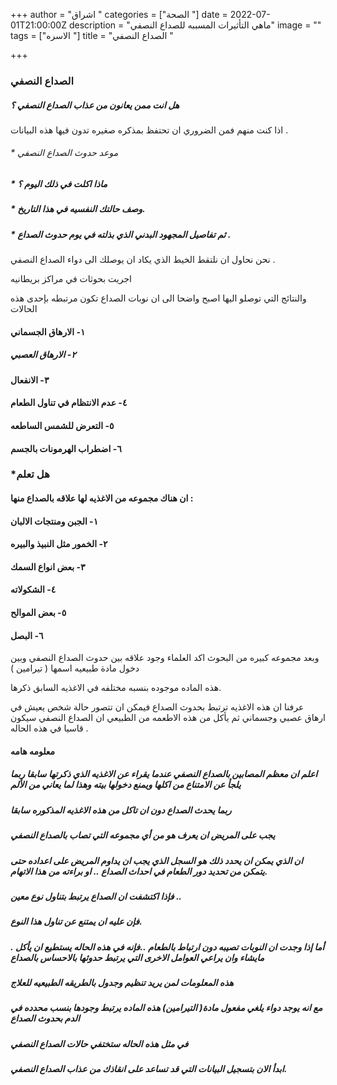 +++
author = "اشراق "
categories = ["الصحة "]
date = 2022-07-01T21:00:00Z
description = "ماهي التأثيرات المسببه للصداع النصفي"
image = ""
tags = ["الاسره "]
title = "الصداع  النصفي "

+++
### الصداع النصفي 

##### هل انت ممن يعانون من عذاب الصداع النصفي ؟

اذا كنت منهم فمن الضروري ان تحتفظ بمذكره صغيره تدون فيها هذه البيانات .

###### * موعد حدوث الصداع النصفي 

##### * ماذا اكلت في ذلك اليوم ؟

##### * وصف حالتك النفسيه في هذا التاريخ. 

##### * ثم تفاصيل المجهود البدني الذي بذلته في يوم حدوث الصداع .

نحن نحاول ان نلتقط الخيط الذي يكاد ان يوصلك الى دواء الصداع النصفي .

اجريت بحوثات في مراكز بريطانيه 

والنتائج التي توصلو اليها اصبح واضحا الى ان نوبات الصداع تكون مرتبطه بإحدى هذه الحالات 

#### ١- الارهاق الجسماني 

##### ٢- الارهاق العصبي 

####  ٣- الانفعال 

#### ٤- عدم الانتظام في تناول الطعام 

#### ٥- التعرض للشمس الساطعه 

#### ٦- اضطراب الهرمونات بالجسم 

### *هل تعلم

#### ان هناك مجموعه من الاغذيه لها علاقه بالصداع منها :

#### ١- الجبن ومنتجات الالبان 

#### ٢- الخمور مثل النبيذ والبيره 

#### ٣- بعض انواع السمك 

#### ٤- الشكولاته 

#### ٥- بعض الموالح 

#### ٦- البصل 

وبعد مجموعه كبيره من البحوث اكد العلماء وجود علاقه بين حدوث الصداع النصفي  وبين دخول مادة طبيعيه اسمها ( تيرامين ) 

هذه الماده موجوده بنسبه مختلفه في الاغذيه السابق ذكرها. 

عرفنا ان هذه الاغذيه ترتبط بحدوث الصداع فيمكن ان تتصور حالة شخص يعيش في ارهاق عصبي وجسماني  ثم يأكل من هذه الاطعمه من الطبيعي ان الصداع النصفي سيكون قاسيا في هذه الحاله .

#### معلومه هامه #

##### اعلم ان معظم المصابين بالصداع النصفي عندما يقراء عن الاغذيه الذي ذكرتها سابقا ربما يلجأ عن الامتناع من اكلها ويمنع دخولها بيته وهذا لما يعاني من الألم 

##### ربما يحدث الصداع دون ان تاكل من هذه الاغذيه المذكوره سابقا 

##### يجب على المريض ان يعرف هو من أي مجموعه التي تصاب بالصداع النصفي 

##### ان الذي يمكن ان يحدد ذلك هو السجل الذي يجب ان يداوم المريض على اعداده  حتى يتمكن من تحديد دور الطعام في احداث الصداع .. او براءته  من هذا الاتهام.

##### فإذا اكتشفت ان الصداع يرتبط بتناول نوع معين ..

##### فإن عليه ان يمتنع عن تناول هذا النوع.

##### . أما إذا وجدت ان النوبات تصيبه دون ارتباط بالطعام ..فإنه في هذه الحاله يستطيع ان يأكل مايشاء وان يراعي العوامل الاخرى التي يرتبط حدوثها بالاحساس بالصداع 

##### هذه المعلومات لمن يريد تنظيم وجدول بالطريقه الطبيعيه للعلاج 

##### مع انه يوجد دواء يلغي مفعول مادة( التيرامين) هذه الماده يرتبط وجودها بنسب محدده في الدم بحدوث الصداع 

##### في مثل هذه الحاله ستختفي حالات الصداع النصفي 

##### ابدأ الان بتسجيل البيانات التي قد تساعد على انقاذك من عذاب الصداع النصفي.